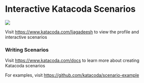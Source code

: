 # Interactive Katacoda Scenarios

[![](http://shields.katacoda.com/katacoda/ljagadeesh/count.svg)](https://www.katacoda.com/ljagadeesh "Get your profile on Katacoda.com")

Visit https://www.katacoda.com/ljagadeesh to view the profile and interactive scenarios

### Writing Scenarios
Visit https://www.katacoda.com/docs to learn more about creating Katacoda scenarios

For examples, visit https://github.com/katacoda/scenario-example
